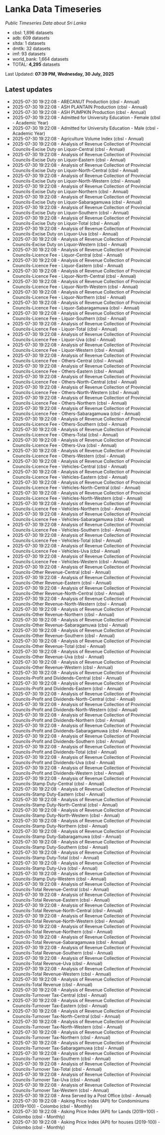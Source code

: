 # Lanka Data Timeseries
*Public Timeseries Data about Sri Lanka*

* cbsl: 1,896 datasets
* adb: 609 datasets
* sltda: 1 datasets
* dmtlk: 32 datasets
* imf: 93 datasets
* world_bank: 1,664 datasets
* TOTAL: **4,295** datasets

Last Updated: **07:39 PM, Wednesday, 30 July, 2025**

## Latest updates

* 2025-07-30 19:22:08 - ARECANUT Production (cbsl - Annual)
* 2025-07-30 19:22:08 - ASH PLANTAIN Production (cbsl - Annual)
* 2025-07-30 19:22:08 - ASH PUMPKIN Production (cbsl - Annual)
* 2025-07-30 19:22:08 - Admitted for University Education - Female (cbsl - Academic Year)
* 2025-07-30 19:22:08 - Admitted for University Education - Male (cbsl - Academic Year)
* 2025-07-30 19:22:08 - Agriculture Volume Index (cbsl - Annual)
* 2025-07-30 19:22:08 - Analysis of Revenue Collection of Provincial Councils-Excise Duty on Liquor-Central (cbsl - Annual)
* 2025-07-30 19:22:08 - Analysis of Revenue Collection of Provincial Councils-Excise Duty on Liquor-Eastern (cbsl - Annual)
* 2025-07-30 19:22:08 - Analysis of Revenue Collection of Provincial Councils-Excise Duty on Liquor-North-Central (cbsl - Annual)
* 2025-07-30 19:22:08 - Analysis of Revenue Collection of Provincial Councils-Excise Duty on Liquor-North-Western (cbsl - Annual)
* 2025-07-30 19:22:08 - Analysis of Revenue Collection of Provincial Councils-Excise Duty on Liquor-Northern (cbsl - Annual)
* 2025-07-30 19:22:08 - Analysis of Revenue Collection of Provincial Councils-Excise Duty on Liquor-Sabaragamuwa (cbsl - Annual)
* 2025-07-30 19:22:08 - Analysis of Revenue Collection of Provincial Councils-Excise Duty on Liquor-Southern (cbsl - Annual)
* 2025-07-30 19:22:08 - Analysis of Revenue Collection of Provincial Councils-Excise Duty on Liquor-Total (cbsl - Annual)
* 2025-07-30 19:22:08 - Analysis of Revenue Collection of Provincial Councils-Excise Duty on Liquor-Uva (cbsl - Annual)
* 2025-07-30 19:22:08 - Analysis of Revenue Collection of Provincial Councils-Excise Duty on Liquor-Western (cbsl - Annual)
* 2025-07-30 19:22:08 - Analysis of Revenue Collection of Provincial Councils-Licence Fee - Liquor-Central (cbsl - Annual)
* 2025-07-30 19:22:08 - Analysis of Revenue Collection of Provincial Councils-Licence Fee - Liquor-Eastern (cbsl - Annual)
* 2025-07-30 19:22:08 - Analysis of Revenue Collection of Provincial Councils-Licence Fee - Liquor-North-Central (cbsl - Annual)
* 2025-07-30 19:22:08 - Analysis of Revenue Collection of Provincial Councils-Licence Fee - Liquor-North-Western (cbsl - Annual)
* 2025-07-30 19:22:08 - Analysis of Revenue Collection of Provincial Councils-Licence Fee - Liquor-Northern (cbsl - Annual)
* 2025-07-30 19:22:08 - Analysis of Revenue Collection of Provincial Councils-Licence Fee - Liquor-Sabaragamuwa (cbsl - Annual)
* 2025-07-30 19:22:08 - Analysis of Revenue Collection of Provincial Councils-Licence Fee - Liquor-Southern (cbsl - Annual)
* 2025-07-30 19:22:08 - Analysis of Revenue Collection of Provincial Councils-Licence Fee - Liquor-Total (cbsl - Annual)
* 2025-07-30 19:22:08 - Analysis of Revenue Collection of Provincial Councils-Licence Fee - Liquor-Uva (cbsl - Annual)
* 2025-07-30 19:22:08 - Analysis of Revenue Collection of Provincial Councils-Licence Fee - Liquor-Western (cbsl - Annual)
* 2025-07-30 19:22:08 - Analysis of Revenue Collection of Provincial Councils-Licence Fee - Others-Central (cbsl - Annual)
* 2025-07-30 19:22:08 - Analysis of Revenue Collection of Provincial Councils-Licence Fee - Others-Eastern (cbsl - Annual)
* 2025-07-30 19:22:08 - Analysis of Revenue Collection of Provincial Councils-Licence Fee - Others-North-Central (cbsl - Annual)
* 2025-07-30 19:22:08 - Analysis of Revenue Collection of Provincial Councils-Licence Fee - Others-North-Western (cbsl - Annual)
* 2025-07-30 19:22:08 - Analysis of Revenue Collection of Provincial Councils-Licence Fee - Others-Northern (cbsl - Annual)
* 2025-07-30 19:22:08 - Analysis of Revenue Collection of Provincial Councils-Licence Fee - Others-Sabaragamuwa (cbsl - Annual)
* 2025-07-30 19:22:08 - Analysis of Revenue Collection of Provincial Councils-Licence Fee - Others-Southern (cbsl - Annual)
* 2025-07-30 19:22:08 - Analysis of Revenue Collection of Provincial Councils-Licence Fee - Others-Total (cbsl - Annual)
* 2025-07-30 19:22:08 - Analysis of Revenue Collection of Provincial Councils-Licence Fee - Others-Uva (cbsl - Annual)
* 2025-07-30 19:22:08 - Analysis of Revenue Collection of Provincial Councils-Licence Fee - Others-Western (cbsl - Annual)
* 2025-07-30 19:22:08 - Analysis of Revenue Collection of Provincial Councils-Licence Fee - Vehicles-Central (cbsl - Annual)
* 2025-07-30 19:22:08 - Analysis of Revenue Collection of Provincial Councils-Licence Fee - Vehicles-Eastern (cbsl - Annual)
* 2025-07-30 19:22:08 - Analysis of Revenue Collection of Provincial Councils-Licence Fee - Vehicles-North-Central (cbsl - Annual)
* 2025-07-30 19:22:08 - Analysis of Revenue Collection of Provincial Councils-Licence Fee - Vehicles-North-Western (cbsl - Annual)
* 2025-07-30 19:22:08 - Analysis of Revenue Collection of Provincial Councils-Licence Fee - Vehicles-Northern (cbsl - Annual)
* 2025-07-30 19:22:08 - Analysis of Revenue Collection of Provincial Councils-Licence Fee - Vehicles-Sabaragamuwa (cbsl - Annual)
* 2025-07-30 19:22:08 - Analysis of Revenue Collection of Provincial Councils-Licence Fee - Vehicles-Southern (cbsl - Annual)
* 2025-07-30 19:22:08 - Analysis of Revenue Collection of Provincial Councils-Licence Fee - Vehicles-Total (cbsl - Annual)
* 2025-07-30 19:22:08 - Analysis of Revenue Collection of Provincial Councils-Licence Fee - Vehicles-Uva (cbsl - Annual)
* 2025-07-30 19:22:08 - Analysis of Revenue Collection of Provincial Councils-Licence Fee - Vehicles-Western (cbsl - Annual)
* 2025-07-30 19:22:08 - Analysis of Revenue Collection of Provincial Councils-Other Revenue-Central (cbsl - Annual)
* 2025-07-30 19:22:08 - Analysis of Revenue Collection of Provincial Councils-Other Revenue-Eastern (cbsl - Annual)
* 2025-07-30 19:22:08 - Analysis of Revenue Collection of Provincial Councils-Other Revenue-North-Central (cbsl - Annual)
* 2025-07-30 19:22:08 - Analysis of Revenue Collection of Provincial Councils-Other Revenue-North-Western (cbsl - Annual)
* 2025-07-30 19:22:08 - Analysis of Revenue Collection of Provincial Councils-Other Revenue-Northern (cbsl - Annual)
* 2025-07-30 19:22:08 - Analysis of Revenue Collection of Provincial Councils-Other Revenue-Sabaragamuwa (cbsl - Annual)
* 2025-07-30 19:22:08 - Analysis of Revenue Collection of Provincial Councils-Other Revenue-Southern (cbsl - Annual)
* 2025-07-30 19:22:08 - Analysis of Revenue Collection of Provincial Councils-Other Revenue-Total (cbsl - Annual)
* 2025-07-30 19:22:08 - Analysis of Revenue Collection of Provincial Councils-Other Revenue-Uva (cbsl - Annual)
* 2025-07-30 19:22:08 - Analysis of Revenue Collection of Provincial Councils-Other Revenue-Western (cbsl - Annual)
* 2025-07-30 19:22:08 - Analysis of Revenue Collection of Provincial Councils-Profit and Dividends-Central (cbsl - Annual)
* 2025-07-30 19:22:08 - Analysis of Revenue Collection of Provincial Councils-Profit and Dividends-Eastern (cbsl - Annual)
* 2025-07-30 19:22:08 - Analysis of Revenue Collection of Provincial Councils-Profit and Dividends-North-Central (cbsl - Annual)
* 2025-07-30 19:22:08 - Analysis of Revenue Collection of Provincial Councils-Profit and Dividends-North-Western (cbsl - Annual)
* 2025-07-30 19:22:08 - Analysis of Revenue Collection of Provincial Councils-Profit and Dividends-Northern (cbsl - Annual)
* 2025-07-30 19:22:08 - Analysis of Revenue Collection of Provincial Councils-Profit and Dividends-Sabaragamuwa (cbsl - Annual)
* 2025-07-30 19:22:08 - Analysis of Revenue Collection of Provincial Councils-Profit and Dividends-Southern (cbsl - Annual)
* 2025-07-30 19:22:08 - Analysis of Revenue Collection of Provincial Councils-Profit and Dividends-Total (cbsl - Annual)
* 2025-07-30 19:22:08 - Analysis of Revenue Collection of Provincial Councils-Profit and Dividends-Uva (cbsl - Annual)
* 2025-07-30 19:22:08 - Analysis of Revenue Collection of Provincial Councils-Profit and Dividends-Western (cbsl - Annual)
* 2025-07-30 19:22:08 - Analysis of Revenue Collection of Provincial Councils-Stamp Duty-Central (cbsl - Annual)
* 2025-07-30 19:22:08 - Analysis of Revenue Collection of Provincial Councils-Stamp Duty-Eastern (cbsl - Annual)
* 2025-07-30 19:22:08 - Analysis of Revenue Collection of Provincial Councils-Stamp Duty-North-Central (cbsl - Annual)
* 2025-07-30 19:22:08 - Analysis of Revenue Collection of Provincial Councils-Stamp Duty-North-Western (cbsl - Annual)
* 2025-07-30 19:22:08 - Analysis of Revenue Collection of Provincial Councils-Stamp Duty-Northern (cbsl - Annual)
* 2025-07-30 19:22:08 - Analysis of Revenue Collection of Provincial Councils-Stamp Duty-Sabaragamuwa (cbsl - Annual)
* 2025-07-30 19:22:08 - Analysis of Revenue Collection of Provincial Councils-Stamp Duty-Southern (cbsl - Annual)
* 2025-07-30 19:22:08 - Analysis of Revenue Collection of Provincial Councils-Stamp Duty-Total (cbsl - Annual)
* 2025-07-30 19:22:08 - Analysis of Revenue Collection of Provincial Councils-Stamp Duty-Uva (cbsl - Annual)
* 2025-07-30 19:22:08 - Analysis of Revenue Collection of Provincial Councils-Stamp Duty-Western (cbsl - Annual)
* 2025-07-30 19:22:08 - Analysis of Revenue Collection of Provincial Councils-Total Revenue-Central (cbsl - Annual)
* 2025-07-30 19:22:08 - Analysis of Revenue Collection of Provincial Councils-Total Revenue-Eastern (cbsl - Annual)
* 2025-07-30 19:22:08 - Analysis of Revenue Collection of Provincial Councils-Total Revenue-North-Central (cbsl - Annual)
* 2025-07-30 19:22:08 - Analysis of Revenue Collection of Provincial Councils-Total Revenue-North-Western (cbsl - Annual)
* 2025-07-30 19:22:08 - Analysis of Revenue Collection of Provincial Councils-Total Revenue-Northern (cbsl - Annual)
* 2025-07-30 19:22:08 - Analysis of Revenue Collection of Provincial Councils-Total Revenue-Sabaragamuwa (cbsl - Annual)
* 2025-07-30 19:22:08 - Analysis of Revenue Collection of Provincial Councils-Total Revenue-Southern (cbsl - Annual)
* 2025-07-30 19:22:08 - Analysis of Revenue Collection of Provincial Councils-Total Revenue-Uva (cbsl - Annual)
* 2025-07-30 19:22:08 - Analysis of Revenue Collection of Provincial Councils-Total Revenue-Western (cbsl - Annual)
* 2025-07-30 19:22:08 - Analysis of Revenue Collection of Provincial Councils-Total Revenue (cbsl - Annual)
* 2025-07-30 19:22:08 - Analysis of Revenue Collection of Provincial Councils-Turnover Tax-Central (cbsl - Annual)
* 2025-07-30 19:22:08 - Analysis of Revenue Collection of Provincial Councils-Turnover Tax-Eastern (cbsl - Annual)
* 2025-07-30 19:22:08 - Analysis of Revenue Collection of Provincial Councils-Turnover Tax-North-Central (cbsl - Annual)
* 2025-07-30 19:22:08 - Analysis of Revenue Collection of Provincial Councils-Turnover Tax-North-Western (cbsl - Annual)
* 2025-07-30 19:22:08 - Analysis of Revenue Collection of Provincial Councils-Turnover Tax-Northern (cbsl - Annual)
* 2025-07-30 19:22:08 - Analysis of Revenue Collection of Provincial Councils-Turnover Tax-Sabaragamuwa (cbsl - Annual)
* 2025-07-30 19:22:08 - Analysis of Revenue Collection of Provincial Councils-Turnover Tax-Southern (cbsl - Annual)
* 2025-07-30 19:22:08 - Analysis of Revenue Collection of Provincial Councils-Turnover Tax-Total (cbsl - Annual)
* 2025-07-30 19:22:08 - Analysis of Revenue Collection of Provincial Councils-Turnover Tax-Uva (cbsl - Annual)
* 2025-07-30 19:22:08 - Analysis of Revenue Collection of Provincial Councils-Turnover Tax-Western (cbsl - Annual)
* 2025-07-30 19:22:08 - Area Served by a Post Office (cbsl - Annual)
* 2025-07-30 19:22:08 - Asking Price Index (API) for Condominiums (2019=100) - Colombo (cbsl - Monthly)
* 2025-07-30 19:22:08 - Asking Price Index (API) for Lands (2019=100) - Colombo (cbsl - Monthly)
* 2025-07-30 19:22:08 - Asking Price Index (API) for houses (2019-100) - Colombo (cbsl - Monthly)
